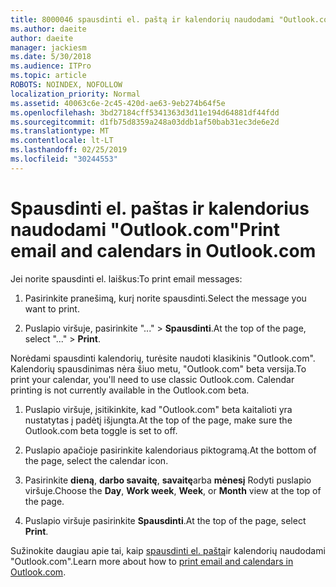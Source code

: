 ```yaml
---
title: 8000046 spausdinti el. paštą ir kalendorių naudodami "Outlook.com"
ms.author: daeite
author: daeite
manager: jackiesm
ms.date: 5/30/2018
ms.audience: ITPro
ms.topic: article
ROBOTS: NOINDEX, NOFOLLOW
localization_priority: Normal
ms.assetid: 40063c6e-2c45-420d-ae63-9eb274b64f5e
ms.openlocfilehash: 3bd27184cff5341363d3d11e194d64881df44fdd
ms.sourcegitcommit: d1fb75d8359a248a03ddb1af50bab31ec3de6e2d
ms.translationtype: MT
ms.contentlocale: lt-LT
ms.lasthandoff: 02/25/2019
ms.locfileid: "30244553"
---
```

# <a name="print-email-and-calendars-in-outlookcom"></a><span data-ttu-id="acf00-102">Spausdinti el. paštas ir kalendorius naudodami "Outlook.com"</span><span class="sxs-lookup"><span data-stu-id="acf00-102">Print email and calendars in Outlook.com</span></span>

<span data-ttu-id="acf00-103">Jei norite spausdinti el. laiškus:</span><span class="sxs-lookup"><span data-stu-id="acf00-103">To print email messages:</span></span>
  
1. <span data-ttu-id="acf00-104">Pasirinkite pranešimą, kurį norite spausdinti.</span><span class="sxs-lookup"><span data-stu-id="acf00-104">Select the message you want to print.</span></span>
    
2. <span data-ttu-id="acf00-105">Puslapio viršuje, pasirinkite "..." \> **Spausdinti**.</span><span class="sxs-lookup"><span data-stu-id="acf00-105">At the top of the page, select "..." \> **Print**.</span></span> 
    
<span data-ttu-id="acf00-p101">Norėdami spausdinti kalendorių, turėsite naudoti klasikinis "Outlook.com". Kalendorių spausdinimas nėra šiuo metu, "Outlook.com" beta versija.</span><span class="sxs-lookup"><span data-stu-id="acf00-p101">To print your calendar, you'll need to use classic Outlook.com. Calendar printing is not currently available in the Outlook.com beta.</span></span>
  
1. <span data-ttu-id="acf00-108">Puslapio viršuje, įsitikinkite, kad "Outlook.com" beta kaitalioti yra nustatytas į padėtį išjungta.</span><span class="sxs-lookup"><span data-stu-id="acf00-108">At the top of the page, make sure the Outlook.com beta toggle is set to off.</span></span>
    
2. <span data-ttu-id="acf00-109">Puslapio apačioje pasirinkite kalendoriaus piktogramą.</span><span class="sxs-lookup"><span data-stu-id="acf00-109">At the bottom of the page, select the calendar icon.</span></span>
    
3. <span data-ttu-id="acf00-110">Pasirinkite **dieną**, **darbo savaitę**, **savaitę**arba **mėnesį** Rodyti puslapio viršuje.</span><span class="sxs-lookup"><span data-stu-id="acf00-110">Choose the **Day**, **Work week**, **Week**, or **Month** view at the top of the page.</span></span> 
    
4. <span data-ttu-id="acf00-111">Puslapio viršuje pasirinkite **Spausdinti**.</span><span class="sxs-lookup"><span data-stu-id="acf00-111">At the top of the page, select **Print**.</span></span> 
    
<span data-ttu-id="acf00-112">Sužinokite daugiau apie tai, kaip [spausdinti el. paštą](https://go.microsoft.com/fwlink/p/?linkid=2001208&amp;clcid=0x409)ir kalendorių naudodami "Outlook.com".</span><span class="sxs-lookup"><span data-stu-id="acf00-112">Learn more about how to [print email and calendars in Outlook.com](https://go.microsoft.com/fwlink/p/?linkid=2001208&amp;clcid=0x409).</span></span>
  

